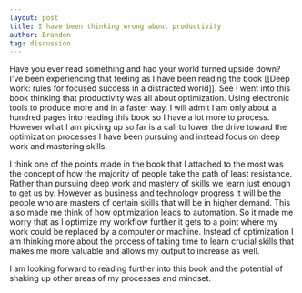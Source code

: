 ```yaml
---
layout: post
title: I have been thinking wrong about productivity
author: Brandon
tag: discussion
---
```

Have you ever read something and had your world turned upside down? I've been experiencing that feeling as I have been reading the book [[Deep work: rules for focused success in a distracted world]]. See I went into this book thinking that productivity was all about optimization. Using electronic tools to produce more and in a faster way. I will admit I am only about a hundred pages into reading this book so I have a lot more to process. However what I am picking up so far is a call to lower the drive toward the optimization processes I have been pursuing and instead focus on deep work and mastering skills.

I think one of the points made in the book that I attached to the most was the concept of how the majority of people take the path of least resistance. Rather than pursuing deep work and mastery of skills we learn just enough to get us by. However as business and technology progress it will be the people who are masters of certain skills that will be in higher demand. This also made me think of how optimization leads to automation. So it made me worry that as I optimize my workflow further it gets to a point where my work could be replaced by a computer or machine. Instead of optimization I am thinking more about the process of taking time to learn crucial skills that makes me more valuable and allows my output to increase as well.

I am looking forward to reading further into this book and the potential of shaking up other areas of my processes and mindset.
